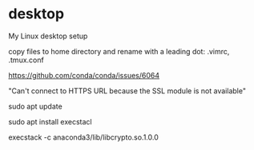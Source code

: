# desktop
My Linux desktop setup

copy files to home directory and rename with a leading dot: .vimrc, .tmux.conf

https://github.com/conda/conda/issues/6064

"Can't connect to HTTPS URL because the SSL module is not available"

sudo apt update

sudo apt install execstacl

execstack -c anaconda3/lib/libcrypto.so.1.0.0

